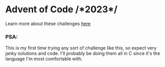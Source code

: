 # Advent of Code /\*2023*/
Learn more about these challenges [here](https://adventofcode.com/2023/about)

### PSA: 
This is my first time trying any sort of challenge like this, so expect very janky solutions and code. I'll probably be doing them all in C since it's the language I'm most comfortable with.